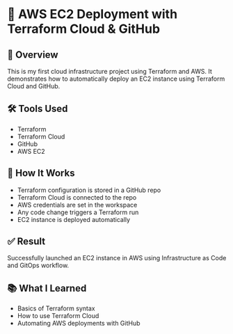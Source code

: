 # 🚀 AWS EC2 Deployment with Terraform Cloud & GitHub

## 📌 Overview
This is my first cloud infrastructure project using Terraform and AWS. It demonstrates how to automatically deploy an EC2 instance using Terraform Cloud and GitHub.

## 🛠️ Tools Used
- Terraform
- Terraform Cloud
- GitHub
- AWS EC2

## 🔄 How It Works
- Terraform configuration is stored in a GitHub repo
- Terraform Cloud is connected to the repo
- AWS credentials are set in the workspace
- Any code change triggers a Terraform run
- EC2 instance is deployed automatically

## ✅ Result
Successfully launched an EC2 instance in AWS using Infrastructure as Code and GitOps workflow.

## 📚 What I Learned
- Basics of Terraform syntax
- How to use Terraform Cloud
- Automating AWS deployments with GitHub

